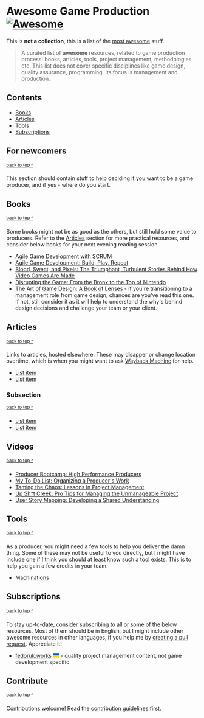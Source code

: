 # Awesome Game Production [![Awesome](https://awesome.re/badge.svg)](https://awesome.re)

This is **not a collection**, this is a list of the [most awesome](https://github.com/sindresorhus/awesome/blob/main/awesome.md#only-awesome-is-awesome) stuff.

> A curated list of **awesome** resources, related to game production process: books, articles, tools, project management, methodologies etc. This list does not cover specific disciplines like game design, quality assurance, programming. Its focus is management and production.


## Contents

- [Books](#books)
- [Articles](#articles)
- [Tools](#tools)
- [Subscriptions](#subscriptions)


## For newcomers

<sup>[back to top ^](#contents)</sup>

This section should contain stuff to help deciding if you want to be a game producer, and if yes - where do you start.

## Books

<sup>[back to top ^](#contents)</sup>

Some books might not be as good as the others, but still hold some value to producers. Refer to the [Articles](#articles) section for more practical resources, and consider below books for your next evening reading session.

- [Agile Game Development with SCRUM](https://amazon.com/dp/0321618521)
- [Agile Game Development: Build, Play, Repeat](https://amazon.com/dp/0136527817)
- [Blood, Sweat, and Pixels: The Triumphant, Turbulent Stories Behind How Video Games Are Made](https://amazon.com/dp/0062651234)
- [Disrupting the Game: From the Bronx to the Top of Nintendo](https://amazon.com/dp/1400226678)
- [The Art of Game Design: A Book of Lenses](https://amazon.com/dp/1138632058) - if you're transitioning to a management role from game design, chances are you've read this one. If not, still consider it as it will help to understand the why's behind design decisions and challenge your team or your client.


## Articles

<sup>[back to top ^](#contents)</sup>

Links to articles, hosted elsewhere. These may disapper or change location overtime, which is when you might want to ask [Wayback Machine](https://archive.org/web/) for help.

- [List item](http://example.com)
- [List item](http://example.com)

### Subsection

<sup>[back to top ^](#contents)</sup>

- [List item](http://example.com)
- [List item](http://example.com)


## Videos

<sup>[back to top ^](#contents)</sup>

- [Producer Bootcamp: High Performance Producers](https://www.youtube.com/watch?v=0yyeLmjQGFg&t=null)
- [My To-Do List: Organizing a Producer's Work](https://www.youtube.com/watch?v=zW8gKpEP-rs&t=null)
- [Taming the Chaos: Lessons in Project Management](https://www.youtube.com/watch?v=M0uuDsjy4b0&t=null)
- [Up Sh\*t Creek: Pro Tips for Managing the Unmanageable Project](https://www.youtube.com/watch?v=dNlEZZlmIcw&t=null)
- [User Story Mapping: Developing a Shared Understanding](https://www.youtube.com/watch?v=UDHW525sCOo&t=null)


## Tools

<sup>[back to top ^](#contents)</sup>

As a producer, you might need a few tools to help you deliver the damn thing. Some of these may not be useful to you directly, but I might have include one if I think you should at least know such a tool exists. This is to help you gain a few credits in your team.

- [Machinations](https://machinations.io/)

## Subscriptions

<sup>[back to top ^](#contents)</sup>

To stay up-to-date, consider subscribing to all or some of the below resources. Most of them should be in English, but I might include other awesome resources in other languages, if you help me by [creating a pull request](https://github.com/vhladiienko/awesome-game-production/blob/main/contributing.md). Appreciate it!

- [fedoruk.works](https://t.me/beardpm) <img src="https://github.com/lipis/flag-icons/blob/main/flags/4x3/ua.svg" width="16"> - quality project management content, not game development specific

## Contribute

<sup>[back to top ^](#contents)</sup>

Contributions welcome! Read the [contribution guidelines](contributing.md) first.
